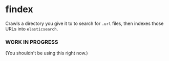 # findex

Crawls a directory you give it to to search for `.url` files, then indexes those URLs into `elasticsearch`.

### WORK IN PROGRESS
(You shouldn't be using this right now.)
